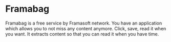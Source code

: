 Framabag
========

Framabag is a free service by Framasoft network.  You have an application which allows you to not miss any content anymore. Click, save, read it when you want. It extracts content so that you can read it when you have time.
